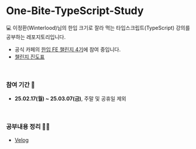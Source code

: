 # One-Bite-TypeScript-Study
💻 이정환(Winterlood)님의 한입 크기로 잘라 먹는 타입스크립트(TypeScript) 강의를 공부하는 레포지토리입니다.

<!-- 
<img src="https://cdn.inflearn.com/public/courses/328340/cover/13465c65-a83b-4bc1-82b3-71832345759d/328340-eng.png" width="460" height="300">
-->

- 공식 카페의 [한입 FE 챌린지 4기]()에 참여 중입니다.
- [챌린지 진도표]()

<br>

### 참여 기간 📆
- **25.02.17(월) ~ 25.03.07(금)**, 주말 및 공휴일 제외

<br>

### 공부내용 정리 ✍🏻
- [Velog](https://velog.io/@nadnerde/series/%ED%95%9C-%EC%9E%85-FE-%EC%B1%8C%EB%A6%B0%EC%A7%80)
